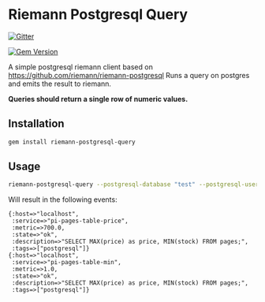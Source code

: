 # Riemann Postgresql Query
[![Gitter](https://badges.gitter.im/Join%20Chat.svg)](https://gitter.im/stuartquin/riemann-postgresql-query?utm_source=badge&utm_medium=badge&utm_campaign=pr-badge&utm_content=badge)

[![Gem Version](https://badge.fury.io/rb/riemann-postgresql-query.svg)](http://badge.fury.io/rb/riemann-postgresql-query)

A simple postgresql riemann client based on https://github.com/riemann/riemann-postgresql
Runs a query on postgres and emits the result to riemann. 

__Queries should return a single row of numeric values.__

## Installation

```bash
gem install riemann-postgresql-query
```

## Usage

```bash
riemann-postgresql-query --postgresql-database "test" --postgresql-username "admin" --query "SELECT MAX(price), MIN(stock) FROM products LIMIT 1;" --service "products-table"
```

Will result in the following events:

```
{:host=>"localhost",
 :service=>"pi-pages-table-price",
 :metric=>700.0,
 :state=>"ok",
 :description=>"SELECT MAX(price) as price, MIN(stock) FROM pages;",
 :tags=>["postgresql"]}
{:host=>"localhost",
 :service=>"pi-pages-table-min",
 :metric=>1.0,
 :state=>"ok",
 :description=>"SELECT MAX(price) as price, MIN(stock) FROM pages;",
 :tags=>["postgresql"]}
```
